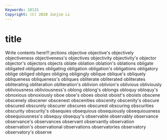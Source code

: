 ```yaml
---
Keywords: 10115
Copyright: (C) 2020 Junjie Li
---
```


# title

Write contents here!!!
jections 
objective 
objective's 
objectively 
objectiveness 
objectiveness's
objectives 
objectivity 
objectivity's 
objector 
objector's 
objectors 
objects 
oblate 
oblation 
oblation's
oblations 
obligate 
obligated 
obligates 
obligating 
obligation 
obligation's 
obligations 
obligatory 
oblige
obliged 
obliges 
obliging 
obligingly 
oblique 
oblique's 
obliquely 
obliqueness 
obliqueness's 
obliques
obliterate 
obliterated 
obliterates 
obliterating 
obliteration 
obliteration's 
oblivion 
oblivion's 
oblivious 
obliviously
obliviousness 
obliviousness's 
oblong 
oblong's 
oblongs 
obloquy 
obloquy's 
obnoxious 
obnoxiously 
oboe
oboe's 
oboes 
oboist 
oboist's 
oboists 
obscene 
obscenely 
obscener 
obscenest 
obscenities
obscenity 
obscenity's 
obscure 
obscured 
obscurely 
obscurer 
obscures 
obscurest 
obscuring 
obscurities
obscurity 
obscurity's 
obsequies 
obsequious 
obsequiously 
obsequiousness 
obsequiousness's 
obsequy 
obsequy's 
observable
observably 
observance 
observance's 
observances 
observant 
observantly 
observation 
observation's 
observational 
observations
observatories 
observatory 
observatory's 
observe 
